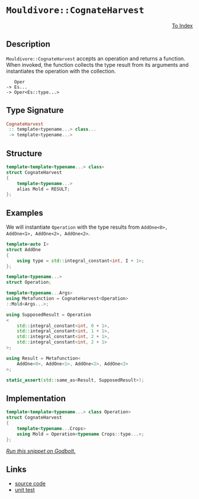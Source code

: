 <!-- Copyright 2024 Feng Mofan
SPDX-License-Identifier: Apache-2.0 -->

# `Mouldivore::CognateHarvest`

<p style='text-align: right;'><a href="../../../facilities/metafunctions.md#mouldivore-cognate-harvest">To Index</a></p>

## Description

`Mouldivore::CognateHarvest` accepts an operation and returns a function.
When invoked, the function collects the type result from its arguments and instantiates the operation with the collection.

<pre><code>   Oper
-> Es...
-> Oper&lt;Es::type...&gt;</code></pre>

## Type Signature

```Haskell
CognateHarvest
 :: template<typename...> class...
 -> template<typename...>
```

## Structure

```C++
template<template<typename...> class>
struct CognateHarvest
{
    template<typename...>
    alias Mold = RESULT;
};
```

## Examples

We will instantiate `Operation` with the type results from `AddOne<0>, AddOne<1>, AddOne<2>, AddOne<2>`.

```C++
template<auto I>
struct AddOne
{
    using type = std::integral_constant<int, I + 1>;
};

template<typename...>
struct Operation;

template<typename...Args>
using Metafunction = CognateHarvest<Operation>
::Mold<Args...>;

using SupposedResult = Operation
<
    std::integral_constant<int, 0 + 1>,
    std::integral_constant<int, 1 + 1>, 
    std::integral_constant<int, 2 + 1>, 
    std::integral_constant<int, 2 + 1>
>;

using Result = Metafunction<
    AddOne<0>, AddOne<1>, AddOne<2>, AddOne<2>
>;

static_assert(std::same_as<Result, SupposedResult>);
```

## Implementation

```C++
template<template<typename...> class Operation>
struct CognateHarvest
{ 
    template<typename...Crops>
    using Mold = Operation<typename Crops::type...>; 
};
```

[*Run this snippet on Godbolt.*](https://godbolt.org/#z:OYLghAFBqd5QCxAYwPYBMCmBRdBLAF1QCcAaPECAMzwBtMA7AQwFtMQByARg9KtQYEAysib0QXACx8BBAKoBnTAAUAHpwAMvAFYTStJg1DIApACYAQuYukl9ZATwDKjdAGFUtAK4sGIAMykrgAyeAyYAHI%2BAEaYxCAAbKQADqgKhE4MHt6%2BeqnpjgKh4VEssfFctpj2hQxCBEzEBNk%2BfoF2mA6Z9Y0ExZExcYm2DU0tuZUKo31hA2VDXACUtqhexMjsHASYLMkG2yb%2Bbtu7%2B5iHxwCeyYysmAB0j4fYANTIBgoKLwDyN8RMtWeJg0AEEpsQvA4Xh5gMxtgAJRoAN0wU2BIJMAHYLC90S98S8TnsAecjgRrrc2I97m5iKhkgogaCCS8vOkjC8ALKedC4/wAER%2BfwBmQu5JuzDY0LpDJAIHFDye/mwhxx6Kx/NV6tBAHoAFQGw1G4069H6w0vAAqqIIXyNpt1xqd9u1GLM/jC7y8WD5bi8jlohEuTLdHoYXp9FzQ4cwyVtIfRRLOFyY/tQLwAkiHwZCCC8Qeh0N9wursXiCWywsBCRS%2BYKpug5WFtsB/rQAPrRqaGAgXZukTO4ywvLhA/xWUEarWT0FJkliimSxX3bMECFQ35xEUCacY2c7YkHMmLu7UkHEYCM5XoysczmYBpULzh2p16GoWEkxHEFFoo6b/5AWvUE5W5Wh0Auc9L2pMcJz3EFb2rIQvGSfJMHQAAlVEvFoPNDkFADtwYdUjnLfEGybQRMFbMROwEbtBD7QQBw0IccVHZVSDIl4KJAZtqLbOiGAY3sjn7Ec2JHZ4B243j%2BJojsuwaRixOYl4zEkjjsBk5kCTkqiFKEkSmIIAcNOsKTgIxa9x1dRCXiwhQcLwgUuQfJgnxfUVSN0/ECyLEsjg0aT80LYtSTcLSB388KLjMEKYsCtx4qs2DXW7RxkHbJhPjiAgIF4hQ7myq83Ec5yB2Q1C0nQ8rcOeRZVQ4ZZaE4ABWXg/A4LRSFQTg3GsCyFFWdZMCHfweFIAhNGa5YAGsQDahJ7gADgSKQ2sxBJJAATn8Lb3X0ThJF4FgJA0DRSC6nq%2Bo4XgFBAS7pu65rSDgWAYEQEBVgIZJ/XISg0F2Og4giO5OFUNaAFptpeYBkGQEdJHuMxeHQwgSDwRtKn4QQRDEdgpBkQRFBUdQXtIXRKgAd3%2BZJOB4Fr2s6mbes4b5/T%2BvNUCoF5IYSGHJDhhGkZRl4IA8YH6GIcall4Z6tGWCAkCB5IQbICgIFV9WQGAKQzD4OhtmIB6IGiVnojCRpLgZ3hLeYYhLm%2BaJtE6Z7JqBthBGLWgbYprBoi8YA3DEWgHu4XgsBYQxgHEf28GIN28F/VnMFUTp/U2Sb%2BNainA2if5HY8LBWbXPAzoj0gUWIaIav5HYY8DIwZuWKgDEvAA1PBMGpzcusm3HhFEcQicH0m1FZqn9BjlBBssfQ8GiB7IGWelanDqGG3w0xLGsMwbur4gsdReBlg6LpnAgVxxj8SoQlmUpyjyNIMgEG/n4KTJ%2BkfhYqhqbppjv0mNUJOAgehNG/oMCoIxehAJgRAh%2BUCJBnxGhsZBR0OAdSuqzW6fNoaw3hojKQYsIC4AxjLcwE1FjyxbssBAmAmBYHiBAeaIBJD%2BHuHtTEkgNCSDMJIBIF0lo7QwSdUgZ0Jr3HWgkFaO0VpcASG1SQXA2p7SSNdXgt17qPSmi3N6n1lbfU5v9TW2tpZgzYJwRoLAkSYihkwN4BgORcB2vcLg9weroyIEfbGxMh4EwkNIMeSgJ4U10AbWmTB6YRyZpglmFNboc1%2Bv6F4PMXjWNsfYxxMcRyuPcaxCWqApZxHGmYahuiXpKxVkUtW0sAZaxqTrDJdj3gxxcVwS6NBcJxFNubCm9tra21IAMx2ztXYOCGZ7RgBAfZ%2Bx6gHIOIdaBhyGVHRumx5kJyTinCmacM7bCGTnVm%2BdC6XGLhs%2BWR8K6TWrrXJQ9do5GCbqASpfB24KC7j3PuQzB74xHkE2Q49yY9XCdPZuO8rDz3zsvFhvU4yZA3lvAUEK94HziD4k%2BK8/6gL8FfBg7hPCtD0PfEoSDKj5FflkQlEwUgv1qJA%2BY0Dz61HAc0alt9sUXzqNMBlT9JiAPZXobsCDSWMvQcNNYaClgYKwRotmHB0nEBsXYhxrTnF5I8eLMh3jZblIVrNUg9DGFDFhbnMREjXG8MxKozEmJ/B8IEco7BCTODaKeno96X0fpc3qWY0G4MODWNhiwBQSJEZIhcfcM4Uw0b4G8VjPQvzh6EwBSTEJwKdABFIJE6JjMZXxJuuzYx3NeZBqFiGsNLwI2uOjXmQpxSKHun8Hqj11SG2%2BsadLEAYbULtmre2Wt2UlXbUNt0k2lA%2Bk9RGX7Sa06xlu0mUUr2MyGC%2B1Zgs4Oodw6TTWU8i5pB8CJy6Dszx6dkCZ0OVRXOPUTnW3OaXK5Qzbl1wbk8qsei25ME7t3XuEofmyD%2BSmvxQLJ5ZqccYOeNhoWnzhevTgOoKIossPvTRh9j4wrPiArlLh8VwJJXMPltLP5v0FeSulX9EFiuAf/MBAqcgcuZQA3ovLf7CrZfRoVPLKN8pQZKwmsTZU4M4IqlgwbQ3hsjbWrVcaSC6poZUuhDCmGUFieakAZhXH%2BH8G1NqvCOkaC01tFazrC13VsDo/VixWHsLcf4FaSj3S6YSO6LaGD/AFs0a6ipitYmoxM55szlnljV3SM4SQQA)

## Links

- [source code](../../../../conceptrodon/descend/mouldivore/cognate_harvest.hpp)
- [unit test](../../../../tests/unit/metafunctions/mouldivore/cognate_harvest.test.hpp)
